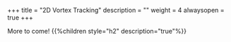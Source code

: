 +++
title = "2D Vortex Tracking"
description = ""
weight = 4
alwaysopen = true
+++

More to come! 
{{%children style="h2" description="true"%}}
